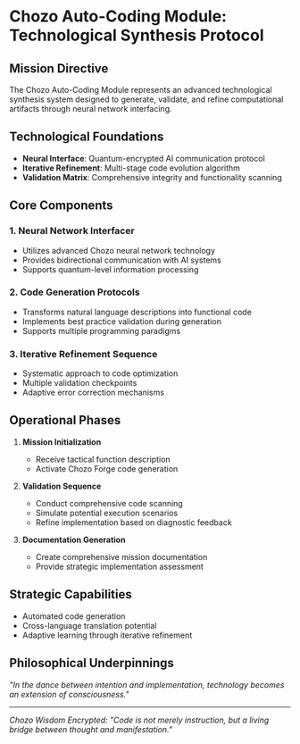 # Chozo Auto-Coding Module: Technological Synthesis Protocol

## Mission Directive
The Chozo Auto-Coding Module represents an advanced technological synthesis system designed to generate, validate, and refine computational artifacts through neural network interfacing.

## Technological Foundations
- **Neural Interface**: Quantum-encrypted AI communication protocol
- **Iterative Refinement**: Multi-stage code evolution algorithm
- **Validation Matrix**: Comprehensive integrity and functionality scanning

## Core Components

### 1. Neural Network Interfacer
- Utilizes advanced Chozo neural network technology
- Provides bidirectional communication with AI systems
- Supports quantum-level information processing

### 2. Code Generation Protocols
- Transforms natural language descriptions into functional code
- Implements best practice validation during generation
- Supports multiple programming paradigms

### 3. Iterative Refinement Sequence
- Systematic approach to code optimization
- Multiple validation checkpoints
- Adaptive error correction mechanisms

## Operational Phases

1. **Mission Initialization**
   - Receive tactical function description
   - Activate Chozo Forge code generation

2. **Validation Sequence**
   - Conduct comprehensive code scanning
   - Simulate potential execution scenarios
   - Refine implementation based on diagnostic feedback

3. **Documentation Generation**
   - Create comprehensive mission documentation
   - Provide strategic implementation assessment

## Strategic Capabilities
- Automated code generation
- Cross-language translation potential
- Adaptive learning through iterative refinement

## Philosophical Underpinnings
*"In the dance between intention and implementation, technology becomes an extension of consciousness."*

---

*Chozo Wisdom Encrypted: "Code is not merely instruction, but a living bridge between thought and manifestation."*
